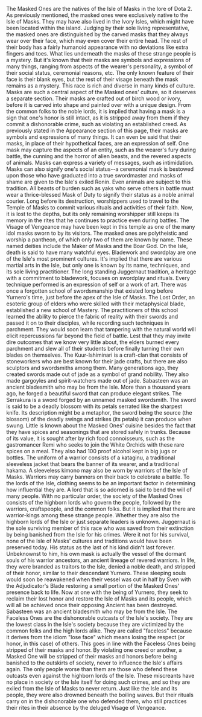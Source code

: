 The Masked Ones are the natives of the Isle of Masks in the lore of Dota 2.
As previously mentioned, the masked ones were exclusively native to the Isle of Masks. They may have also lived in the Ivory Isles, which might have been located within the island.
Judging by their sole living representative, the masked ones are distinguished by the carved masks that they always wear over their face, which may even cover their entire head. The rest of their body has a fairly humanoid appearance with no deviations like extra fingers and toes.
What lies underneath the masks of these strange people is a mystery. But it's known that their masks are symbols and expressions of many things, ranging from aspects of the wearer's personality, a symbol of their social status, ceremonial reasons, etc.
The only known feature of their face is their blank eyes, but the rest of their visage beneath the mask remains as a mystery.
This race is rich and diverse in many kinds of culture.
Masks are such a central aspect of the Masked ones' culture, so it deserves a separate section. Their masks are crafted out of birch wood or ivory, before it is carved into shape and painted over with a unique design.
From the common folks to the noble lords, it is implied that having a mask is a sign that one's honor is still intact, as it is stripped away from them if they commit a dishonorable crime, such as violating an established creed.
As previously stated in the Appearance section of this page, their masks are symbols and expressions of many things. It can even be said that their masks, in place of their hypothetical faces, are an expression of self. One mask may capture the aspects of an entity, such as the wearer's fury during battle, the cunning and the horror of alien beasts, and the revered aspects of animals. Masks can express a variety of messages, such as intimidation. Masks can also signify one's social status--a ceremonial mask is bestowed upon those who have graduated into a true swordmaster and masks of shame are given to the Isle's exiled Ronin.
Even animals are subject to this tradition. All beasts of burden such as yaks who serve others in battle must wear a thrice-blessed Mask of Duty to signify their status as a noble animal courier.
Long before its destruction, worshippers used to travel to the Temple of Masks to commit various rituals and activities of their faith. Now, it is lost to the depths, but its only remaining worshipper still keeps its memory in the rites that he continues to practice even during battles. The Visage of Vengeance may have been kept in this temple as one of the many idol masks sworn to by its visitors.
The masked ones are polytheistic and worship a pantheon, of which only two of them are known by name. These named deities include the Maker of Masks and the Boar God.
On the Isle, death is said to have many watchful eyes.
Bladework and swordplay are one of the Isle's most prominent cultures. It's implied that there are various martial arts in the Isle, but only one is known by its name, techniques, and its sole living practitioner. The long standing Juggernaut tradition, a heritage with a commitment to bladework, focuses on swordplay and rituals. Every technique performed is an expression of self or a work of art.
There was once a forgotten school of swordsmanship that existed long before Yurnero's time, just before the apex of the Isle of Masks. The Lost Order, an esoteric group of elders who were skilled with their metaphysical blade, established a new school of Mastery. The practitioners of this school learned the ability to pierce the fabric of reality with their swords and passed it on to their disciples, while recording such techniques in parchment. They would soon learn that tampering with the natural world will elicit repercussions far beyond the field of battle. Lest that they may invite dire outcomes that we know very little about, the elders burned every parchment and slew all of their students before finally turning their own blades on themselves.
The Kuur-Ishiminari is a craft-clan that consists of stoneworkers who are best known for their jade crafts, but there are also sculptors and swordsmiths among them. Many generations ago, they created swords made out of jade as a symbol of grand nobility. They also made gargoyles and spirit-watchers made out of jade.
Sabasteen was an ancient bladesmith who may be from the Isle. More than a thousand years ago, he forged a beautiful sword that can produce elegant strikes.
The Serrakura is a sword forged by an unnamed masked swordsmith. The sword is said to be a deadly blossom with its petals serrated like the sharpest knife. Its description might be a metaphor, the sword being the source (the blossom) of the deadly swings and strikes (its petals) it can produce when swung.
Little is known about the Masked Ones' cuisine besides the fact that they have spices and seasonings that are stored safely in trunks. Because of its value, it is sought after by rich food connoisseurs, such as the gastromancer Remi who seeks to join the White Orchids with these rare spices on a meal. They also had 100 proof alcohol kept in big jugs or bottles.
The uniform of a warrior consists of a kataginu, a traditional sleeveless jacket that bears the banner of its wearer, and a traditional hakama. A sleeveless kimono may also be worn by warriors of the Isle of Masks. Warriors may carry banners on their back to celebrate a battle.
To the lords of the Isle, clothing seems to be an important factor in determining how influential they are. A lord that is so adorned is said to bend the will of many people.
With no particular order, the society of the Masked Ones consists of the highborn lords who govern the people, followed by the warriors, craftspeople, and the common folks. But it is implied that there are warrior-kings among these strange people. Whether they are also the highborn lords of the Isle or just separate leaders is unknown.
Juggernaut is the sole surviving member of this race who was saved from their extinction by being banished from the Isle for his crimes. Were it not for his survival, none of the Isle of Masks' cultures and traditions would have been preserved today.
His status as the last of his kind didn't last forever. Unbeknownst to him, his own mask is actually the vessel of the dormant souls of his warrior ancestors, an ancient lineage of revered warriors. In life, they were branded as traitors to the Isle, denied a noble death, and stripped of their honor, similar to their descendant Yurnero. These sleeping souls would soon be reawakened when their vessel was cut in half by Sven with the Adjudicator's Blade restoring a small portion of the Masked Ones' presence back to life. Now at one with the being of Yurnero, they seek to reclaim their lost honor and restore the Isle of Masks and its people, which will all be achieved once their opposing Ancient has been destroyed.
Sabasteen was an ancient bladesmith who may be from the Isle.
The Faceless Ones are the dishonorable outcasts of the Isle's society. They are the lowest class in the Isle's society because they are victimized by the common folks and the high lords alike. They are called "faceless" because it derives from the idiom "lose face" which means losing the respect (or honor, in this case) of others. This goes in line with the Faceless Ones being stripped of their masks and honor.
By violating one creed or another, a Masked One will be stripped of their masks and honors before being banished to the outskirts of society, never to  influence the Isle's affairs again. The only people worse than them are those who defend these outcasts even against the highborn lords of the Isle. These miscreants have no place in society or the Isle itself for doing such crimes, and so they are exiled from the Isle of Masks to never return.
Just like the Isle and its people, they were also drowned beneath the boiling waves. But their rituals carry on in the dishonorable one who defended them, who still practices their rites in their absence by the deluged Visage of Vengeance.
